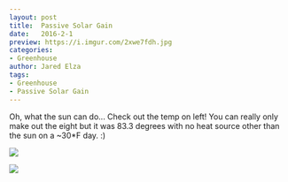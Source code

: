 ```yaml
---
layout: post
title:  Passive Solar Gain
date:   2016-2-1
preview: https://i.imgur.com/2xwe7fdh.jpg
categories:
- Greenhouse
author: Jared Elza
tags: 
- Greenhouse
- Passive Solar Gain
---
```


Oh, what the sun can do... Check out the temp on left! You can really only make out the eight but it was 83.3 degrees with no heat source other than the sun on a ~30*F day. :)

[![](https://i.imgur.com/2xwe7fdh.jpg)](https://i.imgur.com/2xwe7fd.jpg)

[![](https://i.imgur.com/NjaB7t9h.jpg)](https://i.imgur.com/NjaB7t9.jpg)
